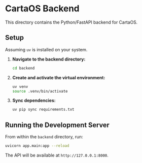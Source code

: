 # CartaOS Backend

This directory contains the Python/FastAPI backend for CartaOS.

## Setup

Assuming `uv` is installed on your system.

1.  **Navigate to the backend directory:**
    ```sh
    cd backend
    ```

2.  **Create and activate the virtual environment:**
    ```sh
    uv venv
    source .venv/bin/activate
    ```

3.  **Sync dependencies:**
    ```sh
    uv pip sync requirements.txt
    ```

## Running the Development Server

From within the `backend` directory, run:

```sh
uvicorn app.main:app --reload
```

The API will be available at `http://127.0.0.1:8000`.
